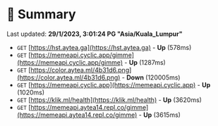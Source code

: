 # 📖 Summary
Last updated: **29/1/2023, 3:01:24 PG "Asia/Kuala_Lumpur"**

- `GET` [https://hst.aytea.ga](https://hst.aytea.ga) - **Up** (578ms)
- `GET` [https://memeapi.cyclic.app/gimme](https://memeapi.cyclic.app/gimme) - **Up** (1287ms)
- `GET` [https://color.aytea.ml/4b31d6.png](https://color.aytea.ml/4b31d6.png) - **Down** (120005ms)
- `GET` [https://memeapi.cyclic.app](https://memeapi.cyclic.app) - **Up** (1020ms)
- `GET` [https://klik.ml/health](https://klik.ml/health) - **Up** (3620ms)
- `GET` [https://memeapi.aytea14.repl.co/gimme](https://memeapi.aytea14.repl.co/gimme) - **Up** (3615ms)

